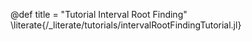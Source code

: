@def title = "Tutorial Interval Root Finding"
\literate{/_literate/tutorials/intervalRootFindingTutorial.jl}